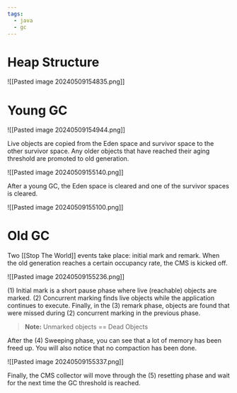 ```yaml
---
tags:
  - java
  - gc
---
```

# Heap Structure

![[Pasted image 20240509154835.png]]

# Young GC

![[Pasted image 20240509154944.png]]

Live objects are copied from the Eden space and survivor space to the other survivor space. Any older objects that have reached their aging threshold are promoted to old generation.

![[Pasted image 20240509155140.png]]

After a young GC, the Eden space is cleared and one of the survivor spaces is cleared.

![[Pasted image 20240509155100.png]]

# Old GC
Two [[Stop The World]] events take place: initial mark and remark. When the old generation reaches a certain occupancy rate, the CMS is kicked off.

![[Pasted image 20240509155236.png]]

(1) Initial mark is a short pause phase where live (reachable) objects are marked. (2) Concurrent marking finds live objects while the application continues to execute. Finally, in the (3) remark phase, objects are found that were missed during (2) concurrent marking in the previous phase.

> **Note:** Unmarked objects == Dead Objects

After the (4) Sweeping phase, you can see that a lot of memory has been freed up. You will also notice that no compaction has been done.

![[Pasted image 20240509155337.png]]

Finally, the CMS collector will move through the (5) resetting phase and wait for the next time the GC threshold is reached.
